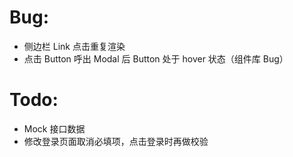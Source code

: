 # Bug:

- 侧边栏 Link 点击重复渲染
- 点击 Button 呼出 Modal 后 Button 处于 hover 状态（组件库 Bug）

# Todo:

- Mock 接口数据
- 修改登录页面取消必填项，点击登录时再做校验

